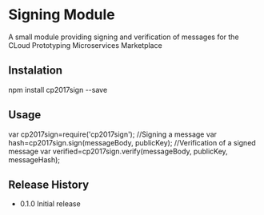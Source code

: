 Signing Module
==============

A small module providing signing and verification of messages for the CLoud Prototyping Microservices Marketplace

## Instalation
npm install cp2017sign --save

## Usage

var cp2017sign=require('cp2017sign');
//Signing a message
var hash=cp2017sign.sign(messageBody, publicKey);
//Verification of a signed message
var verified=cp2017sign.verify(messageBody, publicKey, messageHash);

## Release History

* 0.1.0 Initial release
